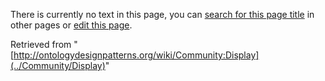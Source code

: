 There is currently no text in this page, you can [search for this page title](http://ontologydesignpatterns.org/wiki/Special:Search/Display "Special:Search/Display") in other pages or [edit this page](http://ontologydesignpatterns.org/wiki/index.php?title=Community:Display&action=edit "http://ontologydesignpatterns.org/wiki/index.php?title=Community:Display&action=edit").






Retrieved from "[http://ontologydesignpatterns.org/wiki/Community:Display](../Community/Display)"